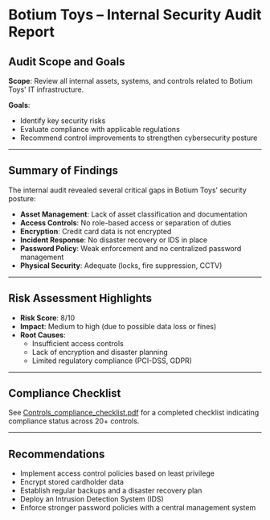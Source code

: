# Botium Toys – Internal Security Audit Report

## Audit Scope and Goals

**Scope**: Review all internal assets, systems, and controls related to Botium Toys' IT infrastructure.

**Goals**:
- Identify key security risks
- Evaluate compliance with applicable regulations
- Recommend control improvements to strengthen cybersecurity posture

---

## Summary of Findings

The internal audit revealed several critical gaps in Botium Toys’ security posture:

- **Asset Management**: Lack of asset classification and documentation
- **Access Controls**: No role-based access or separation of duties
- **Encryption**: Credit card data is not encrypted
- **Incident Response**: No disaster recovery or IDS in place
- **Password Policy**: Weak enforcement and no centralized password management
- **Physical Security**: Adequate (locks, fire suppression, CCTV)

---

## Risk Assessment Highlights

- **Risk Score**: 8/10
- **Impact**: Medium to high (due to possible data loss or fines)
- **Root Causes**:
  - Insufficient access controls
  - Lack of encryption and disaster planning
  - Limited regulatory compliance (PCI-DSS, GDPR)

---

## Compliance Checklist

See [Controls_compliance_checklist.pdf](./controls_compliance_checklist.pdf) for a completed checklist indicating compliance status across 20+ controls.

---

## Recommendations

- Implement access control policies based on least privilege
- Encrypt stored cardholder data
- Establish regular backups and a disaster recovery plan
- Deploy an Intrusion Detection System (IDS)
- Enforce stronger password policies with a central management system

